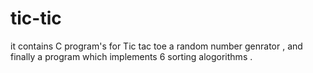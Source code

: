 # tic-tic
it contains C program's for Tic tac toe 
a random number genrator ,
and finally a  program which implements  6 sorting alogorithms  .
